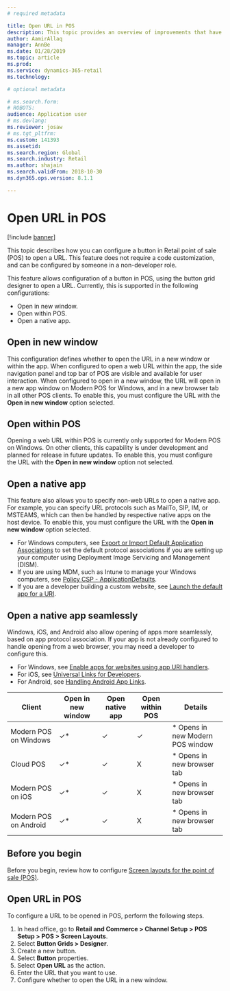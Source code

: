 ```yaml
---
# required metadata

title: Open URL in POS
description: This topic provides an overview of improvements that have been made to product and customer search functionality in  Dynamics 365 Commerce. 
author: AamirAllaq
manager: AnnBe
ms.date: 01/28/2019
ms.topic: article
ms.prod: 
ms.service: dynamics-365-retail
ms.technology: 

# optional metadata

# ms.search.form: 
# ROBOTS: 
audience: Application user
# ms.devlang: 
ms.reviewer: josaw
# ms.tgt_pltfrm: 
ms.custom: 141393
ms.assetid: 
ms.search.region: Global
ms.search.industry: Retail
ms.author: shajain
ms.search.validFrom: 2018-10-30
ms.dyn365.ops.version: 8.1.1

---
```


# Open URL in POS

[!include [banner](includes/banner.md)]

This topic describes how you can configure a button in Retail point of sale (POS) to open a URL. This feature does not require a code customization, and can be configured by someone in a non-developer role. 

This feature allows configuration of a button in POS, using the button grid designer to open a URL. Currently, this is supported in the following configurations:

- Open in new window.
- Open within POS.
- Open a native app.

## Open in new window

This configuration defines whether to open the URL in a new window or within the app. When configured to open a web URL within the app, the side navigation panel and top bar of POS are visible and available for user interaction. When configured to open in a new window, the URL will open in a new app window on Modern POS for Windows, and in a new browser tab in all other POS clients. To enable this, you must configure the URL with the **Open in new window** option selected.

## Open within POS

Opening a web URL within POS is currently only supported for Modern POS on Windows. On other clients, this capability is under development and planned for release in future updates. To enable this, you must configure the URL with the **Open in new window** option not selected.

## Open a native app

This feature also allows you to specify non-web URLs to open a native app. For example, you can specify URL protocols such as MailTo, SIP, IM, or MSTEAMS, which can then be handled by respective native apps on the host device. To enable this, you must configure the URL with the **Open in new window** option selected.

- For Windows computers, see [Export or Import Default Application Associations](https://docs.microsoft.com/windows-hardware/manufacture/desktop/export-or-import-default-application-associations) to set the default protocol associations if you are setting up your computer using Deployment Image Servicing and Management (DISM).
- If you are using MDM, such as Intune to manage your Windows computers, see [Policy CSP - ApplicationDefaults](https://docs.microsoft.com/windows/client-management/mdm/policy-csp-applicationdefaults).
- If you are a developer building a custom website, see [Launch the default app for a URI](https://docs.microsoft.com/windows/uwp/launch-resume/launch-default-app).

## Open a native app seamlessly

Windows, iOS, and Android also allow opening of apps more seamlessly, based on app protocol association. If your app is not already configured to handle opening from a web browser, you may need a developer to configure this.

- For Windows, see [Enable apps for websites using app URI handlers](https://docs.microsoft.com/windows/uwp/launch-resume/web-to-app-linking).
- For iOS, see [Universal Links for Developers](https://developer.apple.com/ios/universal-links/).
- For Android, see [Handling Android App Links](https://developer.android.com/training/app-links/).

| Client                | Open in new window | Open native app | Open within POS | Details                           |
|-----------------------|--------------------|-----------------|-----------------|-----------------------------------|
| Modern POS on Windows | ✓\*                | ✓               | ✓              | \* Opens in new Modern POS window |
| Cloud POS             | ✓\*                | ✓               | X              | \* Opens in new browser tab        |
| Modern POS on iOS     | ✓\*                | ✓               | X              | \* Opens in new browser tab        |
| Modern POS on Android | ✓\*                | ✓               | X              | \* Opens in new browser tab        |

## Before you begin

Before you begin, review how to configure [Screen layouts for the point of sale (POS)](pos-screen-layouts.md).

## Open URL in POS

To configure a URL to be opened in POS, perform the following steps.

1. In head office, go to **Retail and Commerce \> Channel Setup \> POS Setup \> POS \> Screen Layouts**.
2. Select **Button Grids \> Designer**.
3. Create a new button.
4. Select **Button** properties.
5. Select **Open URL** as the action.
6. Enter the URL that you want to use.
7. Configure whether to open the URL in a new window.
